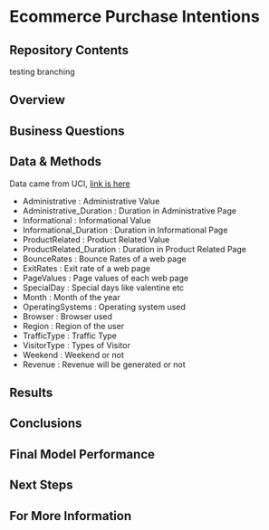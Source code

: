 # Ecommerce Purchase Intentions

## Repository Contents

testing branching

## Overview

## Business Questions

## Data & Methods
Data came from UCI, [link is here](https://archive.ics.uci.edu/ml/datasets/Online+Shoppers+Purchasing+Intention+Dataset#)


- Administrative : Administrative Value
- Administrative_Duration : Duration in Administrative Page
- Informational : Informational Value
- Informational_Duration : Duration in Informational Page
- ProductRelated : Product Related Value
- ProductRelated_Duration : Duration in Product Related Page
- BounceRates : Bounce Rates of a web page
- ExitRates : Exit rate of a web page
- PageValues : Page values of each web page
- SpecialDay : Special days like valentine etc
- Month : Month of the year
- OperatingSystems : Operating system used
- Browser : Browser used
- Region : Region of the user
- TrafficType : Traffic Type
- VisitorType : Types of Visitor
- Weekend : Weekend or not
- Revenue : Revenue will be generated or not

## Results

## Conclusions

## Final Model Performance

## Next Steps

## For More Information
